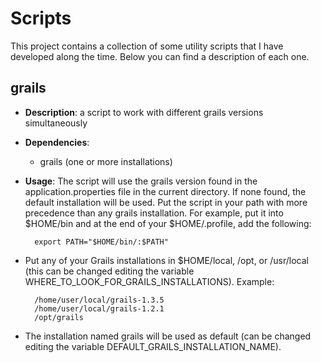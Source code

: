 # Scripts

This project contains a collection of some utility scripts that I have
developed along the time. Below you can find a description of each one.

grails
-------------

* **Description**: a script to work with different grails versions simultaneously
* **Dependencies**: 
  * grails (one or more installations)
* **Usage**:
  The script will use the grails version found in the application.properties file
  in the current directory. If none found, the default installation will be used.
  Put the script in your path with more precedence than any grails installation.
  For example, put it into $HOME/bin and at the end of your $HOME/.profile, add
  the following:

        export PATH="$HOME/bin/:$PATH"

* Put any of your Grails installations in $HOME/local, /opt, or /usr/local (this
  can be changed editing the variable WHERE_TO_LOOK_FOR_GRAILS_INSTALLATIONS). Example:

       	/home/user/local/grails-1.3.5
        /home/user/local/grails-1.2.1
        /opt/grails

* The installation named grails will be used as default (can be changed editing
  the variable DEFAULT_GRAILS_INSTALLATION_NAME).
